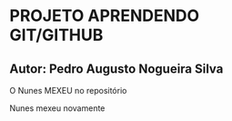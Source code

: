 # PROJETO APRENDENDO GIT/GITHUB

## Autor: Pedro Augusto Nogueira Silva

O Nunes MEXEU no repositório

Nunes mexeu novamente
